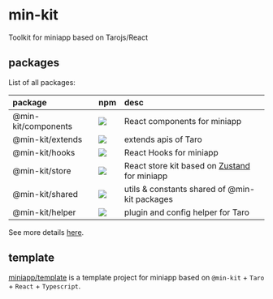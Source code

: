 # min-kit

Toolkit for miniapp based on Tarojs/React

## packages

List of all packages:

| package             | npm                                                                                           | desc                                                                              |
| :------------------ | :-------------------------------------------------------------------------------------------- | :-------------------------------------------------------------------------------- |
| @min-kit/components | [![](https://img.shields.io/npm/v/%40min-kit/components)](https://npm.im/@min-kit/components) | React components for miniapp                                                      |
| @min-kit/extends    | [![](https://img.shields.io/npm/v/%40min-kit/extends)](https://npm.im/@min-kit/extends)       | extends apis of Taro                                                              |
| @min-kit/hooks      | [![](https://img.shields.io/npm/v/%40min-kit/hooks)](https://npm.im/@min-kit/hooks)           | React Hooks for miniapp                                                           |
| @min-kit/store      | [![](https://img.shields.io/npm/v/%40min-kit/store)](https://npm.im/@min-kit/store)           | React store kit based on [Zustand](https://github.com/pmndrs/zustand) for miniapp |
| @min-kit/shared     | [![](https://img.shields.io/npm/v/%40min-kit/shared)](https://npm.im/@min-kit/shared)         | utils & constants shared of @min-kit packages                                     |
| @min-kit/helper     | [![](https://img.shields.io/npm/v/%40min-kit/helper)](https://npm.im/@min-kit/helper)         | plugin and config helper for Taro                                                 |

See more details [here](./packages).

## template

[miniapp/template](./miniapp/template) is a template project for miniapp based on `@min-kit` + `Taro` + `React` + `Typescript`.
